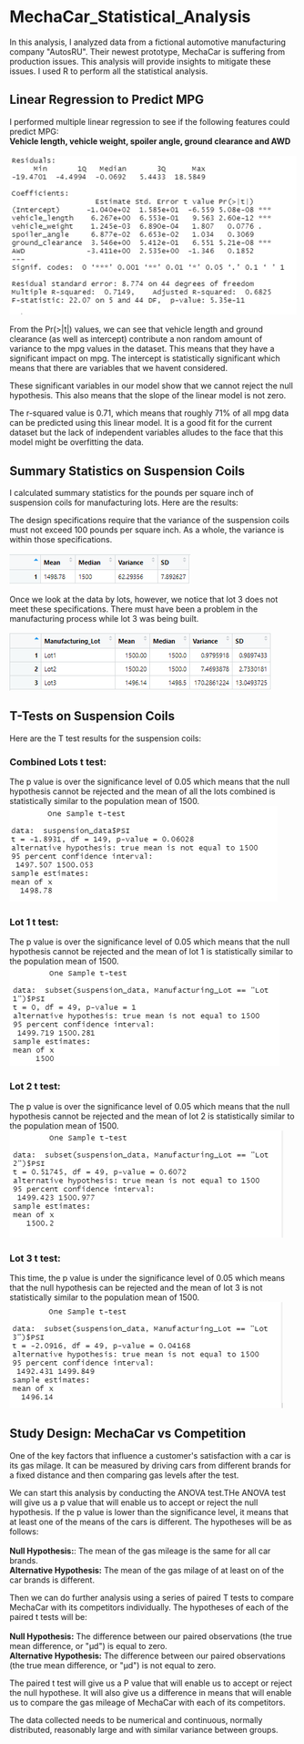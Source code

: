 # MechaCar_Statistical_Analysis
In this analysis, I analyzed data from a fictional automotive manufacturing company "AutosRU". Their newest prototype, MechaCar is suffering from production issues. This analysis will provide insights to mitigate these issues. I used R to perform all the statistical analysis.

## Linear Regression to Predict MPG
I performed multiple linear regression to see if the following features could predict MPG: </br>
<strong>Vehicle length, vehicle weight, spoiler angle, ground clearance and AWD </br></br></strong>
<img src = "https://github.com/Kee2u/MechaCar_Statistical_Analysis/blob/main/images/Deliverable1.PNG?raw=true">

From the Pr(>|t|) values, we can see that vehicle length and ground clearance (as well as intercept) contribute a non random amount of variance to the mpg values in the dataset. This means that they have a significant impact on mpg. The intercept is statistically significant which means that there are variables that we havent considered. 

These significant variables in our model show that we cannot reject the null hypothesis. This also means that the slope of the linear model is not zero.

The r-squared value is 0.71, which means that roughly 71% of all mpg data can be predicted using this linear model. It is a good fit for the current dataset but the lack of independent variables alludes to the face that this model might be overfitting the data.

## Summary Statistics on Suspension Coils
I calculated summary statistics for the pounds per square inch of suspension coils for manufacturing lots. Here are the results:

The design specifications require that the variance of the suspension coils must not exceed 100 pounds per square inch. As a whole, the variance is within those specifications.</br></br>
<img src = "https://github.com/Kee2u/MechaCar_Statistical_Analysis/blob/main/images/total_summary.PNG?raw=true">

Once we look at the data by lots, however, we notice that lot 3 does not meet these specifications. There must have been a problem in the manufacturing process while lot 3 was being built.</br></br>
<img src = "https://github.com/Kee2u/MechaCar_Statistical_Analysis/blob/main/images/lot_summary.PNG?raw=true">

## T-Tests on Suspension Coils
Here are the T test results for the suspension coils: </br>
### Combined Lots t test: </br>
The p value is over the significance level of 0.05 which means that the null hypothesis cannot be rejected and the mean of all the lots combined is statistically similar to the population mean of 1500.</br>
<img src = "https://github.com/Kee2u/MechaCar_Statistical_Analysis/blob/main/images/population_ttest.PNG?raw=true">

### Lot 1 t test: </br>
The p value is over the significance level of 0.05 which means that the null hypothesis cannot be rejected and the mean of lot 1 is statistically similar to the population mean of 1500.</br>
<img src = "https://github.com/Kee2u/MechaCar_Statistical_Analysis/blob/main/images/lot1_ttest.PNG?raw=true">

### Lot 2 t test: </br>
The p value is over the significance level of 0.05 which means that the null hypothesis cannot be rejected and the mean of lot 2 is statistically similar to the population mean of 1500.</br>
<img src = "https://github.com/Kee2u/MechaCar_Statistical_Analysis/blob/main/images/lot2_ttest.PNG?raw=true">

### Lot 3 t test: </br>
This time, the p value is under the significance level of 0.05 which means that the null hypothesis can be rejected and the mean of lot 3 is not statistically similar to the population mean of 1500.</br>
<img src = "https://github.com/Kee2u/MechaCar_Statistical_Analysis/blob/main/images/lot3_ttest.PNG?raw=true">

## Study Design: MechaCar vs Competition
One of the key factors that influence a customer's satisfaction with a car is its gas milage. It can be measured by driving cars from different brands for a fixed distance and then comparing gas levels after the test. 

We can start this analysis by conducting the ANOVA test.THe ANOVA test will give us a p value that will enable us to accept or reject the null hypothesis. If the p value is lower than the significance level, it means that at least one of the means of the cars is different. The hypotheses will be as follows:</br></br>
<strong>Null Hypothesis:</strong>: The mean of the gas mileage is the same for all car brands.</br>
<strong>Alternative Hypothesis:</strong> The mean of the gas milage of at least on of the car brands is different.</br>

Then we can do further analysis using a series of paired T tests to compare MechaCar with its competitors individually.
The hypotheses of each of the paired t tests will be:</br></br>
<strong>Null Hypothesis:</strong> The difference between our paired observations (the true mean difference, or "μd") is equal to zero.</br>
<strong>Alternative Hypothesis:</strong> The difference between our paired observations (the true mean difference, or "μd") is not equal to zero.</br>

The paired t test will give us a P value that will enable us to accept or reject the null hypothese. It will also give us a difference in means that will enable us to compare the gas mileage of MechaCar with each of its competitors.

The data collected needs to be numerical and continuous, normally distributed, reasonably large and with similar variance between groups.
